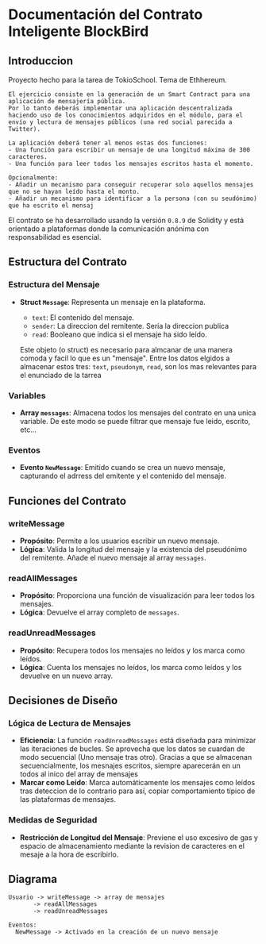 # Documentación del Contrato Inteligente BlockBird

## Introduccion

Proyecto hecho para la tarea de TokioSchool. Tema de Ethhereum.

```
El ejercicio consiste en la generación de un Smart Contract para una aplicación de mensajería pública.
Por lo tanto deberás implementar una aplicación descentralizada haciendo uso de los conocimientos adquiridos en el módulo, para el envío y lectura de mensajes públicos (una red social parecida a Twitter).

La aplicación deberá tener al menos estas dos funciones:
- Una función para escribir un mensaje de una longitud máxima de 300 caracteres.
- Una función para leer todos los mensajes escritos hasta el momento.

Opcionalmente:
- Añadir un mecanismo para conseguir recuperar solo aquellos mensajes que no se hayan leído hasta el monto.
- Añadir un mecanismo para identificar a la persona (con su seudónimo) que ha escrito el mensaj
```

El contrato se ha desarrollado usando la versión `0.8.9` de Solidity y está orientado a plataformas donde la comunicación anónima con responsabilidad es esencial.

## Estructura del Contrato

### Estructura del Mensaje

- **Struct `Message`**: Representa un mensaje en la plataforma.
  - `text`: El contenido del mensaje.
  - `sender`: La direccion del remitente. Sería la direccion publica
  - `read`: Booleano que indica si el mensaje ha sido leído.

   Este objeto (o struct) es necesario para almcanar de una manera comoda y facil lo que es un "mensaje". Entre los datos elgidos a almacenar estos tres: `text`, `pseudonym`, `read`, son los mas relevantes para el enunciado de la tarrea

### Variables

- **Array `messages`**: Almacena todos los mensajes del contrato en una unica variable. De este modo se puede filtrar que mensaje fue leido, escrito, etc...
<!-- - **Mapping `pseudonyms`**: Vincula direcciones de Ethereum con pseudónimos de usuarios. -->
<!-- - **Mapping `pseudonymExists`**: Rastrea qué pseudónimos ya están en uso para garantizar su unicidad. -->


### Eventos

- **Evento `NewMessage`**: Emitido cuando se crea un nuevo mensaje, capturando el adrress del emitente y el contenido del mensaje.

## Funciones del Contrato

<!-- ### setPseudonym

- **Propósito**: Permite a los usuarios establecer o cambiar su pseudónimo.
- **Lógica**: Verifica si el pseudónimo ya está en uso. Actualiza los mappings `pseudonyms` y `pseudonymExists` en consecuencia. -->

### writeMessage

- **Propósito**: Permite a los usuarios escribir un nuevo mensaje.
- **Lógica**: Valida la longitud del mensaje y la existencia del pseudónimo del remitente. Añade el nuevo mensaje al array `messages`.

### readAllMessages

- **Propósito**: Proporciona una función de visualización para leer todos los mensajes.
- **Lógica**: Devuelve el array completo de `messages`.

### readUnreadMessages

- **Propósito**: Recupera todos los mensajes no leídos y los marca como leídos.
- **Lógica**: Cuenta los mensajes no leídos, los marca como leídos y los devuelve en un nuevo array.

<!-- ### getPseudonymFromMessage

- **Propósito**: Obtiene un mensaje por su ID, incluyendo el pseudónimo del remitente.
- **Lógica**: Valida el ID del mensaje y devuelve el mensaje correspondiente del array `messages`. -->

## Decisiones de Diseño

<!-- ### Implementación de Pseudónimos

- **¿Por Qué Pseudónimos?**: Para mantener el anonimato del usuario permitiendo la comunicación.
- **Unicidad**: Asegura que cada pseudónimo sea único, previniendo la suplantación. -->

### Lógica de Lectura de Mensajes

- **Eficiencia**: La función `readUnreadMessages` está diseñada para minimizar las iteraciones de bucles. Se aprovecha que los datos se cuardan de modo secuencial (Uno mensaje tras otro).
Gracias a que se almacenan secuencialmente, los mesnajes escritos, siempre aparecerán en un todos al inico del array de mensajes
- **Marcar como Leído**: Marca automáticamente los mensajes como leídos tras deteccion de lo contrario para así, copiar comportamiento típico de las plataformas de mensajes.

### Medidas de Seguridad

- **Restricción de Longitud del Mensaje**: Previene el uso excesivo de gas y espacio de almacenamiento mediante la revision de caracteres en el mesaje a la hora de escribirlo.

## Diagrama

```plaintext
Usuario -> writeMessage -> array de mensajes
       -> readAllMessages
       -> readUnreadMessages

Eventos:
  NewMessage -> Activado en la creación de un nuevo mensaje
```
<!-- ```plaintext
Usuario -> setPseudonym -> mapping de pseudónimos
       -> writeMessage -> array de mensajes
       -> readAllMessages
       -> readUnreadMessages
       -> getPseudonymFromMessage

Eventos:
  NewMessage -> Activado en la creación de un nuevo mensaje
``` -->
